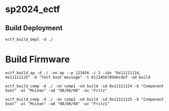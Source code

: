 # sp2024_ectf

## Build Deployment 
`ectf_build_depl -d ./`

# Build Firmware 
`ectf_build_ap -d ./ -on ap --p 123456 -c 2 -ids "0x11111124, 0x11111125" -b "Test boot message" -t 0123456789abcdef -od build `

`ectf_build_comp -d ./ -on comp1 -od build -id 0x11111124 -b "Component boot" -al "McLean" -ad "08/08/08" -ac "Fritz"`

`ectf_build_comp -d ./ -on comp2 -od build -id 0x11111125 -b "Component boot" -al "McLean" -ad "08/08/08" -ac "Fritz1"`